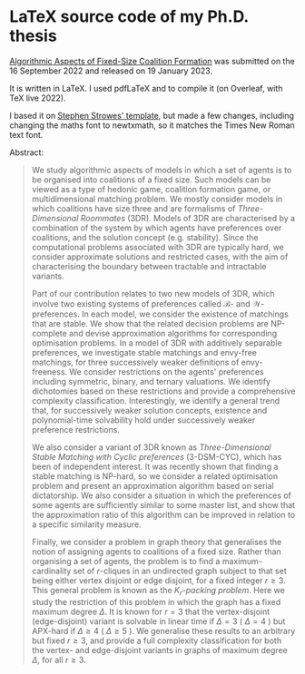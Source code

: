 # LaTeX source code of my Ph.D. thesis

[Algorithmic Aspects of Fixed-Size Coalition Formation](https://theses.gla.ac.uk/83367/) was submitted on the 16 September 2022 and released on 19 January 2023.

It is written in LaTeX. I used pdfLaTeX and to compile it (on Overleaf, with TeX live 2022).

I based it on [Stephen Strowes' template](https://github.com/sdstrowes/Glasgow-Thesis-Template), but made a few changes, including changing the maths font to newtxmath, so it matches the Times New Roman text font.

Abstract:

> We study algorithmic aspects of models in which a set of agents is to be organised into coalitions of a fixed size. Such models can be viewed as a type of hedonic game, coalition formation game, or multidimensional matching problem. We mostly consider models in which coalitions have size three and are formalisms of _Three-Dimensional Roommates_ (3DR). Models of 3DR are characterised by a combination of the system by which agents have preferences over coalitions, and the solution concept (e.g. stability). Since the computational problems associated with 3DR are typically hard, we consider approximate solutions and restricted cases, with the aim of characterising the boundary between tractable and intractable variants.
>
> Part of our contribution relates to two new models of 3DR, which involve two existing systems of preferences called $\mathscr{B}$- and $\mathscr{W}$-preferences. In each model, we consider the existence of matchings that are stable. We show that the related decision problems are NP-complete and devise approximation algorithms for corresponding optimisation problems.
> In a model of 3DR with additively separable preferences, we investigate stable matchings and envy-free matchings, for three successively weaker definitions of envy-freeness. We consider restrictions on the agents' preferences including symmetric, binary, and ternary valuations. We identify dichotomies based on these restrictions and provide a comprehensive complexity classification. Interestingly, we identify a general trend that, for successively weaker solution concepts, existence and polynomial-time solvability hold under successively weaker preference restrictions.
>
> We also consider a variant of 3DR known as _Three-Dimensional Stable Matching with Cyclic preferences_ (3-DSM-CYC), which has been of independent interest. It was recently shown that finding a stable matching is NP-hard, so we consider a related optimisation problem and present an approximation algorithm based on serial dictatorship. We also consider a situation in which the preferences of some agents are sufficiently similar to some master list, and show that the approximation ratio of this algorithm can be improved in relation to a specific similarity measure.
>
> Finally, we consider a problem in graph theory that generalises the notion of assigning agents to coalitions of a fixed size. Rather than organising a set of agents, the problem is to find a maximum-cardinality set of $r$-cliques in an undirected graph subject to that set being either vertex disjoint or edge disjoint, for a fixed integer $r \geq 3$. This general problem is known as the $K_r$-_packing problem_. Here we study the restriction of this problem in which the graph has a fixed maximum degree $\Delta$. It is known for $r=3$ that the vertex-disjoint (edge-disjoint) variant is solvable in linear time if $\Delta=3$ ( $\Delta=4$ ) but APX-hard if $\Delta \geq 4$ ( $\Delta \geq 5$ ). We generalise these results to an arbitrary but fixed $r \geq 3$, and provide a full complexity classification for both the vertex- and edge-disjoint variants in graphs of maximum degree $\Delta$, for all $r \geq 3$.
